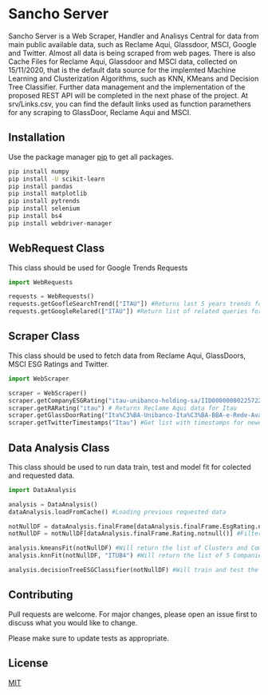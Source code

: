 # Sancho Server

Sancho Server is a Web Scraper, Handler and Analisys Central for data from main public available data, such as Reclame Aqui, Glassdoor, MSCI, Google and Twitter. Almost all data is being scraped from web pages. 
There is also Cache Files for Reclame Aqui, Glassdoor and MSCI data, collected on 15/11/2020, that is the default data source for the implemted Machine Learning and Clusterization Algorithms, such as KNN, KMeans and Decision Tree Classifier.
Further data management and the implementation of the proposed REST API will be completed in the next phase of the project.
At srv/Links.csv, you can find the default links used as function paramethers for any scraping to GlassDoor, Reclame Aqui and MSCI.

## Installation

Use the package manager [pip](https://pip.pypa.io/en/stable/) to get all packages.

```bash
pip install numpy
pip install -U scikit-learn
pip install pandas
pip install matplotlib
pip install pytrends
pip install selenium
pip install bs4
pip install webdriver-manager
```

## WebRequest Class
This class should be used for Google Trends Requests

```python
import WebRequests

requests = WebRequests()
requests.getGoofleSearchTrend(["ITAU"]) #Returns last 5 years trends for ITAU on Google
requests.getGoogleRelared(["ITAU"]) #Return list of related queries for ITAU on Google

```

## Scraper Class
This class should be used to fetch data from Reclame Aqui, GlassDoors, MSCI ESG Ratings and Twitter.

```python
import WebScraper

scraper = WebScraper()
scraper.getCompanyESGRating("itau-unibanco-holding-sa/IID000000002257223") # Returns MSCI ESG Rating for Itau
scraper.getRARating("itau") # Returns Reclame Aqui data for Itau
scraper.getGlassDoorRating("Ita%C3%BA-Unibanco-Ita%C3%BA-BBA-e-Rede-Avalia%C3%A7%C3%B5es-E10999.htm") #Returns GlassDoors data for Itau
scraper.getTwitterTimestamps("Itau") #Get list with timestamps for newest posts containing Itau on it.

```

## Data Analysis Class
This class should be used to run data train, test and model fit for colected and requested data. 

```python
import DataAnalysis

analysis = DataAnalysis()
dataAnalysis.loadFromCache() #Loading previous requested data

notNullDF = dataAnalysis.finalFrame[dataAnalysis.finalFrame.EsgRating.notnull()]
notNullDF = notNullDF[dataAnalysis.finalFrame.Rating.notnull()] #Filtering for only non null data

analysis.kmeansFit(notNullDF) #Will return the list of Clusters and Companies that composes it
analysis.knnFit(notNullDF, "ITUB4") #Will return the list of 5 Companies that are most related with ITAU

analysis.decisionTreeESGClassifier(notNullDF) #Will train and test the Decision Tree model to assert ESG ratings from Reclame Aqui and GlassDoors ratings

```

## Contributing
Pull requests are welcome. For major changes, please open an issue first to discuss what you would like to change.

Please make sure to update tests as appropriate.

## License
[MIT](https://choosealicense.com/licenses/mit/)
